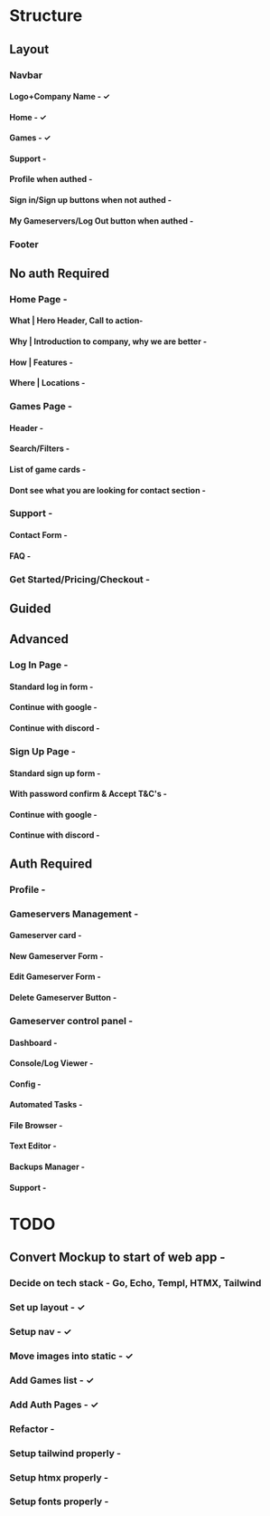 # Structure

## Layout
### Navbar
#### Logo+Company Name -  ✓
#### Home - ✓
#### Games - ✓ 
#### Support -
#### Profile when authed - 
#### Sign in/Sign up buttons when not authed -
#### My Gameservers/Log Out button when authed - 

### Footer


## No auth Required

### Home Page -
#### What | Hero Header, Call to action-
#### Why  | Introduction to company, why we are better -
#### How  | Features - 
#### Where | Locations -

### Games Page -
#### Header - 
#### Search/Filters -
#### List of game cards - 
#### Dont see what you are looking for contact section - 

### Support -
#### Contact Form - 
#### FAQ -

### Get Started/Pricing/Checkout - 
## Guided
## Advanced

### Log In Page -
#### Standard log in form - 
#### Continue with google - 
#### Continue with discord -

### Sign Up Page - 
#### Standard sign up form -
#### With password confirm & Accept T&C's - 
#### Continue with google - 
#### Continue with discord -

## Auth Required

### Profile -

### Gameservers Management -
#### Gameserver card - 
#### New Gameserver Form - 
#### Edit Gameserver Form - 
#### Delete Gameserver Button - 

### Gameserver control panel - 
#### Dashboard -
#### Console/Log Viewer -
#### Config - 
#### Automated Tasks - 
#### File Browser -
#### Text Editor - 
#### Backups Manager - 
#### Support -

# TODO

## Convert Mockup to start of web app - 
### Decide on tech stack - Go, Echo, Templ, HTMX, Tailwind
### Set up layout - ✓
### Setup nav - ✓
### Move images into static - ✓
### Add Games list - ✓
### Add Auth Pages -  ✓
### Refactor -
### Setup tailwind properly - 
### Setup htmx properly -
### Setup fonts properly - 

